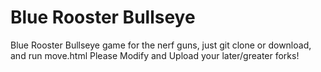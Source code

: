 Blue Rooster Bullseye
============================================================

Blue Rooster Bullseye game for the nerf guns, just git clone or download, and run move.html
Please Modify and Upload your later/greater forks!

